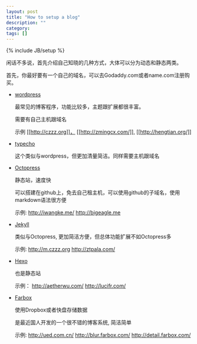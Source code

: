 ```yaml
---
layout: post
title: "How to setup a blog"
description: ""
category: 
tags: []
---
```

{% include JB/setup %}

闲话不多说，首先介绍自己知晓的几种方式，大体可以分为动态和静态两类。

首先，你最好要有一个自己的域名，可以去Godaddy.com或者name.com注册购买。

* [wordpress](http://wordpress.org/)

  最常见的博客程序，功能比较多，主题跟扩展都很丰富。

  需要有自己主机跟域名
  
  示例 [[http://czzz.org]]， [[http://zmingcx.com/]], [[http://hengtian.org/]]

* [typecho](http://typecho.org/)

  这个类似与wordpress，但更加清量简洁。同样需要主机跟域名

* [Octopress](http://octopress.org)

  静态站，速度快

  可以搭建在github上，免去自己租主机，可以使用github的子域名，使用markdown语法很方便

  示例: http://iwangke.me/  http://bigeagle.me

* [Jekyll](http://jekyllbootstrap.com)

  类似与Octopress, 更加简洁方便，但总体功能扩展不如Octopress多

  示例: http://m.czzz.org  http://ztpala.com/

* [Hexo](http://zespia.tw/hexo/)

  也是静态站

  示例： http://aetherwu.com/   http://lucifr.com/

* [Farbox](http://www.farbox.com)

  使用Dropbox或者快盘存储数据

  是最近国人开发的一个很不错的博客系统, 简洁简单

  示例: http://ued.com.cn/  http://blur.farbox.com/  http://detail.farbox.com/

